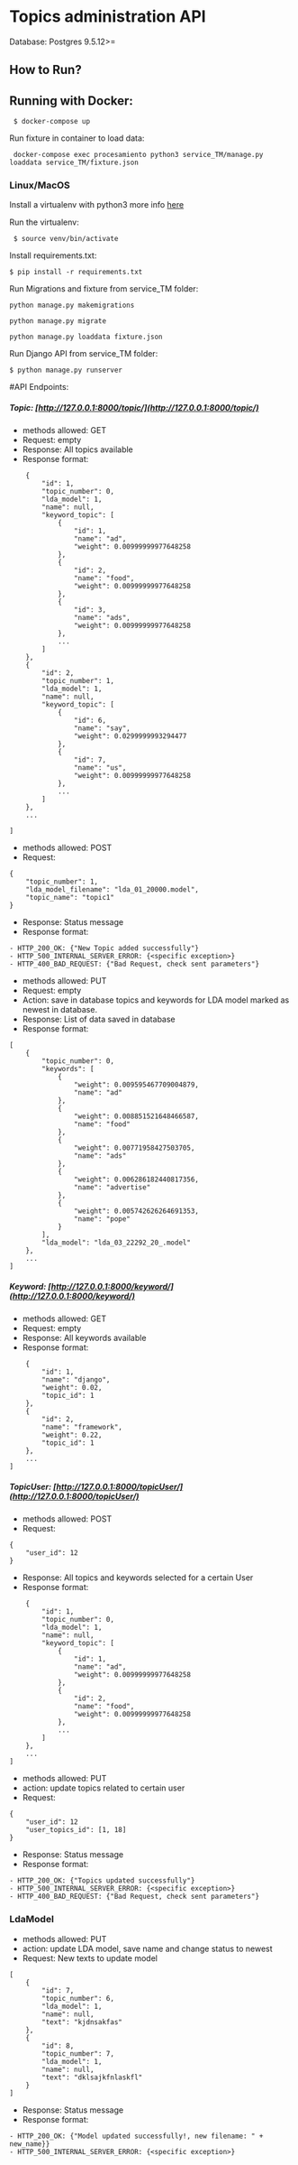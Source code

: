 # Topics administration API
Database: Postgres  9.5.12>=

## How to Run?

## Running with Docker:

``` $ docker-compose up```

Run fixture in container to load data:

``` docker-compose exec procesamiento python3 service_TM/manage.py loaddata service_TM/fixture.json```


### Linux/MacOS

Install a virtualenv with python3 more info [here](https://rukbottoland.com/blog/tutorial-de-python-virtualenv/)


Run the virtualenv:

``` $ source venv/bin/activate```

Install requirements.txt:

``` $ pip install -r requirements.txt ```

Run Migrations and fixture from service_TM folder:

``` python manage.py makemigrations ```

``` python manage.py migrate ```

```python manage.py loaddata fixture.json```

Run Django API from service_TM folder:

``` $ python manage.py runserver ```


#API Endpoints:

##### Topic: [http://127.0.0.1:8000/topic/](http://127.0.0.1:8000/topic/)

- methods allowed: GET
- Request: empty
- Response: All topics available
- Response format:
``` [
    {
        "id": 1,
        "topic_number": 0,
        "lda_model": 1,
        "name": null,
        "keyword_topic": [
            {
                "id": 1,
                "name": "ad",
                "weight": 0.00999999977648258
            },
            {
                "id": 2,
                "name": "food",
                "weight": 0.00999999977648258
            },
            {
                "id": 3,
                "name": "ads",
                "weight": 0.00999999977648258
            },
            ...
        ]
    },
    {
        "id": 2,
        "topic_number": 1,
        "lda_model": 1,
        "name": null,
        "keyword_topic": [
            {
                "id": 6,
                "name": "say",
                "weight": 0.0299999993294477
            },
            {
                "id": 7,
                "name": "us",
                "weight": 0.00999999977648258
            },
            ...
        ]
    },
    ...
    
]
``` 
- methods allowed: POST
- Request: 
``` 
{
	"topic_number": 1,
	"lda_model_filename": "lda_01_20000.model",
	"topic_name": "topic1"
}
```
- Response: Status message
- Response format:
```
- HTTP_200_OK: {"New Topic added successfully"}
- HTTP_500_INTERNAL_SERVER_ERROR: {<specific exception>}
- HTTP_400_BAD_REQUEST: {"Bad Request, check sent parameters"}
```

- methods allowed: PUT
- Request: empty
- Action: save in database topics and keywords for LDA model marked as newest in database.
- Response: List of data saved in database
- Response format: 
``` 
[
    {
        "topic_number": 0,
        "keywords": [
            {
                "weight": 0.009595467709004879,
                "name": "ad"
            },
            {
                "weight": 0.008851521648466587,
                "name": "food"
            },
            {
                "weight": 0.00771958427503705,
                "name": "ads"
            },
            {
                "weight": 0.006286182440817356,
                "name": "advertise"
            },
            {
                "weight": 0.005742626264691353,
                "name": "pope"
            }
        ],
        "lda_model": "lda_03_22292_20_.model"
    },
    ...
]
``` 

##### Keyword: [http://127.0.0.1:8000/keyword/](http://127.0.0.1:8000/keyword/)

- methods allowed: GET
- Request: empty
- Response: All keywords available
- Response format:
``` [
    {
        "id": 1,
        "name": "django",
        "weight": 0.02,
        "topic_id": 1
    },
    {
        "id": 2,
        "name": "framework",
        "weight": 0.22,
        "topic_id": 1
    },
    ...
]
```
##### TopicUser: [http://127.0.0.1:8000/topicUser/](http://127.0.0.1:8000/topicUser/)

- methods allowed: POST
- Request: 
``` 
{
	"user_id": 12
}
```
- Response: All topics and keywords selected for a certain User
- Response format:
``` [
    {
        "id": 1,
        "topic_number": 0,
        "lda_model": 1,
        "name": null,
        "keyword_topic": [
            {
                "id": 1,
                "name": "ad",
                "weight": 0.00999999977648258
            },
            {
                "id": 2,
                "name": "food",
                "weight": 0.00999999977648258
            },
            ...
        ]
    },
    ...
]
```

- methods allowed: PUT
- action: update topics related to certain user
- Request: 
``` 
{
	"user_id": 12
	"user_topics_id": [1, 18]
}
```
- Response: Status message
- Response format:
```
- HTTP_200_OK: {"Topics updated successfully"}
- HTTP_500_INTERNAL_SERVER_ERROR: {<specific exception>}
- HTTP_400_BAD_REQUEST: {"Bad Request, check sent parameters"}
```


### LdaModel

- methods allowed: PUT
- action: update LDA model, save name and change status to newest
- Request: New texts to update model
```
[
    {
        "id": 7,
        "topic_number": 6,
        "lda_model": 1,
        "name": null,
        "text": "kjdnsakfas"
    },
    {
        "id": 8,
        "topic_number": 7,
        "lda_model": 1,
        "name": null,
        "text": "dklsajkfnlaskfl"
    }
]
```
- Response: Status message
- Response format:
```
- HTTP_200_OK: {"Model updated successfully!, new filename: " + new_name}}
- HTTP_500_INTERNAL_SERVER_ERROR: {<specific exception>}
```